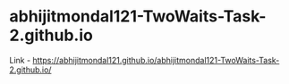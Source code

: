 # abhijitmondal121-TwoWaits-Task-2.github.io
Link - https://abhijitmondal121.github.io/abhijitmondal121-TwoWaits-Task-2.github.io/
